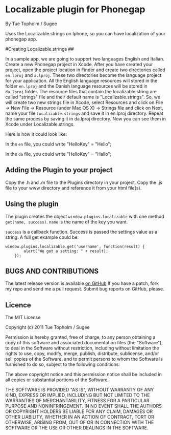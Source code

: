 # Localizable plugin for Phonegap #
By Tue Topholm / Sugee

Uses the Localizable.strings on Iphone, so you can have localization of your phonegap app.

#Creating Localizable.strings ##

In a sample app, we are going to support two languages English and Italian. Create a new Phonegap project in Xcode. After you have created your project, open the project location in Finder and create two directories called `en.lproj` and `a.lproj`. These two directories become the language project for your application. All the English language resources will stored in the folder `en.lproj` and the Danish language resources will be stored in `da.lproj` folder. The resource files that contain the localizable string are called "strings" file and their default name is "Localizable.strings". So, we will create two new strings file in Xcode, select Resources and click on File -> New File -> Resource (under Mac OS X) -> Strings file and click on Next, name your file `Localizable.strings` and save it in en.lproj directory. Repeat the same process by saving it in da.lproj directory. Now you can see them in Xcode under Localizable.strings.

Here is how it could look like:

In the `en` file, you could write
"HelloKey" = "Hello";

In the `da` file, you could write
"HelloKey" = "Hallo";


## Adding the Plugin to your project ##
Copy the .h and .m file to the Plugins directory in your project. Copy the .js file to your www directory and reference it from your html file(s). 


## Using the plugin ##
The plugin creates the object `window.plugins.localizable` with one method `get(name, success)`. `name` is the name of the key you want.

`success` is a callback function. Success is passed the settings value as a string.
A full get example could be:

    window.plugins.localizable.get('username', function(result) {
            alert("We got a setting: " + result);
        });


## BUGS AND CONTRIBUTIONS ##
The latest release version is available [on GitHub](https://github.com/ttopholm/phonegap-plugins/)
If you have a patch, fork my repo and send me a pull request. Submit bug reports on GitHub, please.
	
## Licence ##

The MIT License

Copyright (c) 2011 Tue Topholm / Sugee

Permission is hereby granted, free of charge, to any person obtaining a copy
of this software and associated documentation files (the "Software"), to deal
in the Software without restriction, including without limitation the rights
to use, copy, modify, merge, publish, distribute, sublicense, and/or sell
copies of the Software, and to permit persons to whom the Software is
furnished to do so, subject to the following conditions:

The above copyright notice and this permission notice shall be included in
all copies or substantial portions of the Software.

THE SOFTWARE IS PROVIDED "AS IS", WITHOUT WARRANTY OF ANY KIND, EXPRESS OR
IMPLIED, INCLUDING BUT NOT LIMITED TO THE WARRANTIES OF MERCHANTABILITY,
FITNESS FOR A PARTICULAR PURPOSE AND NONINFRINGEMENT. IN NO EVENT SHALL THE
AUTHORS OR COPYRIGHT HOLDERS BE LIABLE FOR ANY CLAIM, DAMAGES OR OTHER
LIABILITY, WHETHER IN AN ACTION OF CONTRACT, TORT OR OTHERWISE, ARISING FROM,
OUT OF OR IN CONNECTION WITH THE SOFTWARE OR THE USE OR OTHER DEALINGS IN
THE SOFTWARE.
